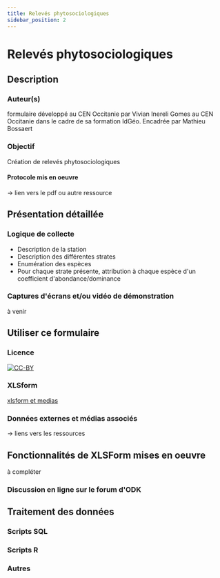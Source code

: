 ```yaml
---
title: Relevés phytosociologiques
sidebar_position: 2
---
```

# Relevés phytosociologiques
## Description
### Auteur(s)
formulaire développé au CEN Occitanie par Vivian Inereli Gomes au CEN Occitanie dans le cadre de sa formation IdGéo. Encadrée par Mathieu Bossaert
### Objectif
Création de relevés phytosociologiques
#### Protocole mis en oeuvre
-> lien vers le pdf ou autre ressource
## Présentation détaillée
### Logique de collecte
* Description de la station
* Description des différentes strates
* Enumération des espèces
* Pour chaque strate présente, attribution à chaque espèce d'un coefficient d'abondance/dominance
### Captures d'écrans et/ou vidéo de démonstration
à venir
## Utiliser ce formulaire
### Licence
[![CC-BY](./ODK-CEN/fichiers/by.png)]((https://creativecommons.org/licenses/by/2.0/fr/))
### XLSform
[xlsform et medias](../fichiers/releves_phytosociologiques)

### Données externes et médias associés
-> liens vers les ressources

## Fonctionnalités de XLSForm mises en oeuvre
à compléter
### Discussion en ligne sur le forum d'ODK

## Traitement des données
### Scripts SQL
### Scripts R
### Autres